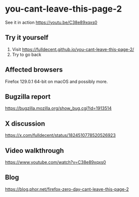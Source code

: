 # you-cant-leave-this-page-2

See it in action https://youtu.be/C38e89xqxs0

## Try it yourself

1. Visit https://fulldecent.github.io/you-cant-leave-this-page-2/
2. Try to go back

## Affected browsers

Firefox 129.0.1 64-bit on macOS and possibly more.

## Bugzilla report

https://bugzilla.mozilla.org/show_bug.cgi?id=1913514

## X discussion

https://x.com/fulldecent/status/1824510778520526923

## Video walkthrough

https://www.youtube.com/watch?v=C38e89xqxs0

## Blog

https://blog.phor.net/firefox-zero-day-cant-leave-this-page-2
